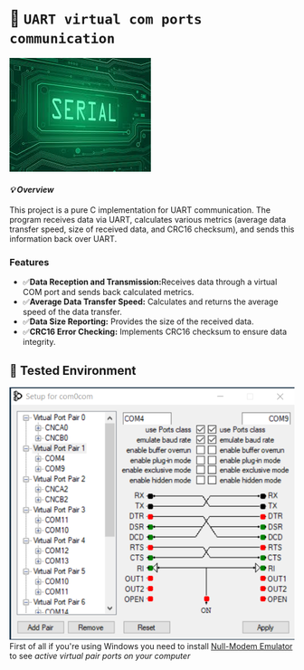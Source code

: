 # 🚀 `UART virtual com ports communication `
![Serial](images/serial.jfif)

#### <i> 💡 Overview </i> <br>

<span>This project is a pure C implementation for UART communication. The program receives data via UART, calculates various metrics (average data transfer speed, size of received data, and CRC16 checksum), and sends this information back over UART. </span>

###  Features  <br>

- ✅<b>Data Reception and Transmission:</b>Receives data through a virtual COM port and sends back calculated metrics.
- ✅<b>Average Data Transfer Speed:</b> Calculates and returns the average speed of the data transfer.
- ✅<b>Data Size Reporting:</b> Provides the size of the received data.
- ✅<b>CRC16 Error Checking:</b> Implements CRC16 checksum to ensure data integrity. <br>

## <span>🔎 Tested Environment </span>
![Serial](images/setup.png)
<span> First of all if you're using Windows you need to install [Null-Modem Emulator](https://sourceforge.net/projects/com0com/) to see <i> active virtual pair ports on your computer <i> </span>
